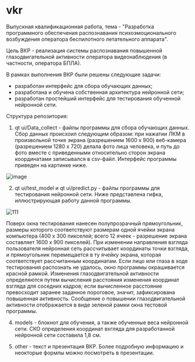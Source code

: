 # vkr

Выпускная квалификационная работа, тема - "Разработка программного обеспечения распознавания психоэмоционального возбуждения оператора беспилотного летательного аппарата".

Цель ВКР - реализация системы распознавания повышенной глазодвигательной активности оператора видеонаблюдения (в частности, оператора БПЛА).

В рамках выполнения ВКР были решены следующие задачи:
- разработан интерфейс для сбора обучающих данных;
- разработана и обучена собственная архитектура нейронной сети;
- разработан простейший интерфейс для тестирования обученной нейронной сети.

Структура репозитория:

1. qt ui/Data_collect - файлы программы для сбора обучающих данных. Сбор данных происхоил следующим образом: при нажатии ЛКМ в произвольной точке экрана (разрешением 1600 х 900) веб-камера (разрешением 1280 х 720) делала фото лица человека, и путь до фото вместе с приведенными относительно сторон экрана координатами записывался в csv-файл. Интерфейс программы приведен на картинке ниже.

![image](https://github.com/Vladislav-IS/vkr/assets/74904348/ef074a8d-870f-408b-b3d3-040fdd5421c9)

2. qt ui/test_model и qt ui/predict.py - файлы программы для тестирования нейронной сети. Ниже представлена гифка, иллюстрирующая работу данной программы.

![111](https://github.com/Vladislav-IS/vkr/assets/74904348/fca793c0-6927-471c-95f2-6d8c9d9609ae)

Поверх окна тестирования нанесен полупрозрачный прямоугольник, размеры которого соответствуют размерам одной ячейки экрана компьютера (400 х 300 пикселей; всего 12 ячеек - разрешение экрана составляет 1600 х 900 пикселей). При изменении направления взгляда пользователя нейронная сеть рассчитывает координаты точки взгляда, и прямоугольник перемещается в ту ячейку экрана, которая соответствует рассчитанным координатам. Если лицо или глаза в ходе тестирования распознать не удалось, окно программы окрашивается красной рамкой. Изменения глазодвигательной активности определяются путем вычисления расстояния изменения координат взгляда для соседних кадров; если вычисленное расстояние превосходит заранее заданное пороговое, значит, зафиксирована повышенная активность. Сообщение о повышении глазодвигательной активности отображается в виде зеленой рамки окна тестовой программы.

4. models - блокнот для обучения, а также обученные веса нейронной сети. СКО определения координат вхгляда для разработанной нейронной сети составила 1,8 см.

5. other - текст и презентация ВКР. Более подробную информацию и неокторые формлы можно посмотреть в презентации.

